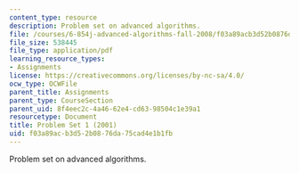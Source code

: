 ```yaml
---
content_type: resource
description: Problem set on advanced algorithms.
file: /courses/6-854j-advanced-algorithms-fall-2008/f03a89acb3d52b0876da75cad4e1b1fb_homework1.pdf
file_size: 538445
file_type: application/pdf
learning_resource_types:
- Assignments
license: https://creativecommons.org/licenses/by-nc-sa/4.0/
ocw_type: OCWFile
parent_title: Assignments
parent_type: CourseSection
parent_uid: 8f4eec2c-4a46-62e4-cd63-98504c1e39a1
resourcetype: Document
title: Problem Set 1 (2001)
uid: f03a89ac-b3d5-2b08-76da-75cad4e1b1fb
---
```

Problem set on advanced algorithms.